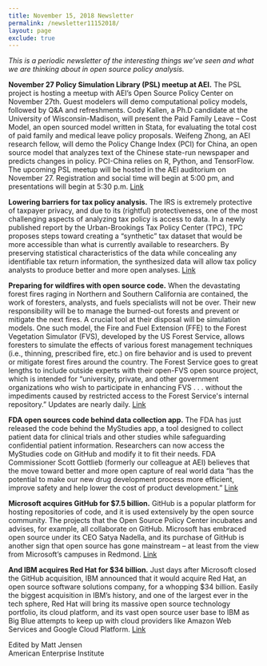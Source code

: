 ```yaml
---
title: November 15, 2018 Newsletter
permalink: /newsletter11152018/
layout: page
exclude: true
---
```


*This is a periodic newsletter of the interesting things we’ve seen and what we are thinking about in open source policy analysis.*

**November 27 Policy Simulation Library (PSL) meetup at AEI.** The PSL project is hosting a meetup with AEI’s Open Source Policy Center on November 27th. Guest modelers will demo computational policy models, followed by Q&A and refreshments. Cody Kallen, a Ph.D candidate at the University of Wisconsin-Madison, will present the Paid Family Leave – Cost Model, an open sourced model written in Stata, for evaluating the total cost of paid family and medical leave policy proposals. Weifeng Zhong, an AEI research fellow, will demo the Policy Change Index (PCI) for China, an open source model that analyzes text of the Chinese state-run newspaper and predicts changes in policy. PCI-China relies on R, Python, and TensorFlow. The upcoming PSL meetup will be hosted in the AEI auditorium on November 27. Registration and social time will begin at 5:00 pm, and presentations will begin at 5:30 p.m. [Link](http://www.aei.org/events/policy-simulation-library-meetup-hosted-by-aeis-open-source-policy-center/)

**Lowering barriers for tax policy analysis.** The IRS is extremely protective of taxpayer privacy, and due to its (rightful) protectiveness, one of the most challenging aspects of analyzing tax policy is access to data. In a newly published report by the Urban-Brookings Tax Policy Center (TPC), TPC proposes steps toward creating a “synthetic” tax dataset that would be more accessible than what is currently available to researchers. By preserving statistical characteristics of the data while concealing any identifiable tax return information, the synthesized data will allow tax policy analysts to produce better and more open analyses. [Link](https://www.taxpolicycenter.org/publications/safely-expanding-research-access-administrative-tax-data-creating-synthetic-public-use)

**Preparing for wildfires with open source code.** When the devastating forest fires raging in Northern and Southern California are contained, the work of foresters, analysts, and fuels specialists will not be over. Their new responsibility will be to manage the burned-out forests and prevent or mitigate the next fires. A crucial tool at their disposal will be simulation models. One such model, the Fire and Fuel Extension (FFE) to the Forest Vegetation Simulator (FVS), developed by the US Forest Service, allows foresters to simulate the effects of various forest management techniques (i.e., thinning, prescribed fire, etc.) on fire behavior and is used to prevent or mitigate forest fires around the country. The Forest Service goes to great lengths to include outside experts with their open-FVS open source project, which is intended for “university, private, and other government organizations who wish to participate in enhancing FVS . . . without the impediments caused by restricted access to the Forest Service's internal repository.” Updates are nearly daily. [Link](https://sourceforge.net/projects/open-fvs/)

**FDA open sources code behind data collection app.** The FDA has just released the code behind the MyStudies app, a tool designed to collect patient data for clinical trials and other studies while safeguarding confidential patient information. Researchers can now access the MyStudies code on GitHub and modify it to fit their needs. FDA Commissioner Scott Gottlieb (formerly our colleague at AEI) believes that the move toward better and more open capture of real world data “has the potential to make our new drug development process more efficient, improve safety and help lower the cost of product development.” [Link](https://www.fda.gov/NewsEvents/Newsroom/FDAInBrief/ucm625228.htm)

**Microsoft acquires GitHub for $7.5 billion.** GitHub is a popular platform for hosting repositories of code, and it is used extensively by the open source community. The projects that the Open Source Policy Center incubates and advises, for example, all collaborate on GitHub. Microsoft has embraced open source under its CEO Satya Nadella, and its purchase of GitHub is another sign that open source has gone mainstream – at least from the view from Microsoft’s campuses in Redmond. [Link](https://blogs.microsoft.com/blog/2018/10/26/microsoft-completes-github-acquisition/)

**And IBM acquires Red Hat for $34 billion.** Just days after Microsoft closed the GitHub acquisition, IBM announced that it would acquire Red Hat, an open source software solutions company, for a whopping $34 billion. Easily the biggest acquisition in IBM’s history, and one of the largest ever in the tech sphere, Red Hat will bring its massive open source technology portfolio, its cloud platform, and its vast open source user base to IBM as Big Blue attempts to keep up with cloud providers like Amazon Web Services and Google Cloud Platform. [Link](https://www.redhat.com/en/about/press-releases/ibm-acquire-red-hat-completely-changing-cloud-landscape-and-becoming-worlds-1-hybrid-cloud-provider)

Edited by Matt Jensen
<br>
American Enterprise Institute

<br>

<script style="margin-left:-50px" src="//hello.aei.org/js/forms2/js/forms2.min.js"></script>
<form style="margin-left:-50px" id="mktoForm_1256"></form>
<script style="margin-left:-50px" >MktoForms2.loadForm("//app-sj19.marketo.com", "475-PBQ-971", 1256);</script>